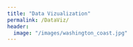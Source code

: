 ```yaml
---
title: "Data Vizualization"
permalink: /DataViz/
header:
  image: "/images/washington_coast.jpg"
---
```

